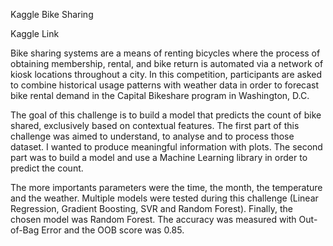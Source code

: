 Kaggle Bike Sharing

Kaggle Link

Bike sharing systems are a means of renting bicycles where the process of obtaining membership, rental, and bike return is automated via a network of kiosk locations throughout a city.
In this competition, participants are asked to combine historical usage patterns with weather data in order to forecast bike rental demand in the Capital Bikeshare program in Washington, D.C.

The goal of this challenge is to build a model that predicts the count of bike shared, exclusively based on contextual features. The first part of this challenge was aimed to understand, to analyse and to process those dataset. I wanted to produce meaningful information with plots. The second part was to build a model and use a Machine Learning library in order to predict the count.

The more importants parameters were the time, the month, the temperature and the weather.
Multiple models were tested during this challenge (Linear Regression, Gradient Boosting, SVR and Random Forest). Finally, the chosen model was Random Forest. The accuracy was measured with Out-of-Bag Error and the OOB score was 0.85.

